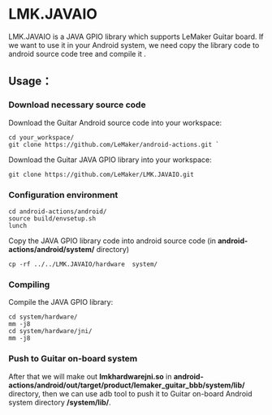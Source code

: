 # LMK.JAVAIO
LMK.JAVAIO is a JAVA GPIO library which supports LeMaker Guitar board. If we want to use it in your Android system, we need copy the library code to android source code tree and compile it .
    
## Usage：
### Download necessary source code
Download the Guitar Android source code into your workspace:
    
    cd your_workspace/
    git clone https://github.com/LeMaker/android-actions.git ` 
    
Download the Guitar JAVA GPIO library into your workspace:

    git clone https://github.com/LeMaker/LMK.JAVAIO.git
    
### Configuration environment

    cd android-actions/android/
    source build/envsetup.sh
    lunch 
    
Copy the JAVA GPIO library code into android source code (in **android-actions/android/system/** directory)
    
    cp -rf ../../LMK.JAVAIO/hardware  system/
    
### Compiling
Compile the JAVA GPIO library:

    cd system/hardware/
    mm -j8  
    cd system/hardware/jni/
    mm -j8  

### Push to Guitar on-board system
After that we will make out **lmkhardwarejni.so** in **android-actions/android/out/target/product/lemaker_guitar_bbb/system/lib/** directory, then we can use adb tool to push it to Guitar on-board Android system directory **/system/lib/**.
